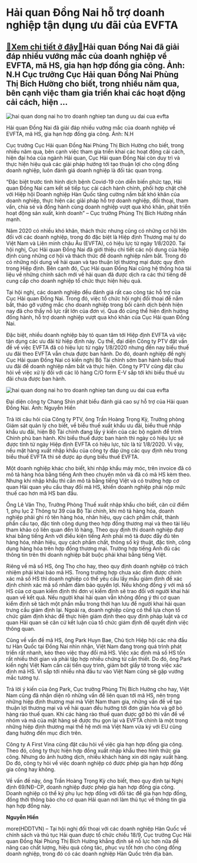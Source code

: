 Hải quan Đồng Nai hỗ trợ doanh nghiệp tận dụng ưu đãi của EVFTA
===============================================================

[:gift:Xem chi tiết ở đây:gift:](https://hddtvn.com/hai-quan-dong-nai-ho-tro-doanh-nghiep-tan-dung-uu-dai-cua-evfta/)Hải quan Đồng Nai đã giải đáp nhiều vướng mắc của doanh nghiệp về EVFTA, mã HS, gia hạn hợp đồng gia công. Ảnh: N.H Cục trưởng Cục Hải quan Đồng Nai Phùng Thị Bích Hường cho biết, trong nhiều năm qua, bên cạnh việc tham gia triển khai các hoạt động cải cách, hiện …
-------------------------------------------------------------------------------------------------------------------------------------------------------------------------------------------------------------------------------------------------------------------------





![hai quan dong nai ho tro doanh nghiep tan dung uu dai cua evfta](https://haiquanonline.com.vn/stores/news_dataimages/hiennt/092020/18/19/in_article/4952_IMG_5471.jpg?rt=20200919175103 "Hải quan Đồng Nai hỗ trợ doanh nghiệp tận dụng ưu đãi của EVFTA")


Hải quan Đồng Nai đã giải đáp nhiều vướng mắc của doanh nghiệp về EVFTA, mã HS, gia hạn hợp đồng gia công. Ảnh: N.H



Cục trưởng Cục Hải quan Đồng Nai Phùng Thị Bích Hường cho biết, trong nhiều năm qua, bên cạnh việc tham gia triển khai các hoạt động cải cách, hiện đại hóa của ngành Hải quan, Cục Hải quan Đồng Nai còn duy trì và thực hiện hiệu quả các giải pháp hướng tới tạo thuận lợi cho cộng đồng doanh nghiệp, luôn đánh giá doanh nghiệp là đối tác quan trọng.


“Đặc biệt trước tình hình dịch bệnh Covid-19 còn diễn biến phức tạp, Hải quan Đồng Nai cam kết sẽ tiếp tục cải cách hành chính, phối hợp chặt chẽ với Hiệp hội Doanh nghiệp Hàn Quốc tăng cường nắm bắt khó khăn của doanh nghiệp, thực hiện các giải pháp hỗ trợ doanh nghiệp, đối thoại, tham vấn, chia sẻ và đồng hành cùng doanh nghiệp vượt qua khó khăn, phát triển hoạt động sản xuất, kinh doanh” – Cục trưởng Phùng Thị Bích Hường nhấn mạnh.


Năm 2020 có nhiều khó khăn, thách thức nhưng cũng có những cơ hội lớn đối với các doanh nghiệp, trong đó đặc biệt là Hiệp định Thương mại tự do Việt Nam và Liên minh châu Âu (EVFTA), có hiệu lực từ ngày 1/8/2020. Tại hội nghị, Cục Hải quan Đồng Nai đã giới thiệu chi tiết các nội dung của hiệp định cùng những cơ hội và thách thức để doanh nghiệp nắm bắt. Trong đó có những nội dung về hải quan và tạo thuận lợi thương mại được quy định trong Hiệp định. Bên cạnh đó, Cục Hải quan Đồng Nai cũng hệ thống hóa tài liệu về những chính sách mới về hải quan đã được dịch ra các thứ tiếng để cung cấp cho doanh nghiệp tổ chức thực hiện hiệu quả.


Tại hội nghị, các doanh nghiệp đều đánh giá rất cao công tác hỗ trợ của Cục Hải quan Đồng Nai. Trong đó, việc tổ chức hội nghị đối thoại để nắm bắt, tháo gỡ vướng mắc cho doanh nghiệp trong bối cảnh dịch bệnh hiện nay đã cho thấy nỗ lực rất lớn của đơn vị. Qua đó cũng thể hiện định hướng đồng hành, hỗ trợ doanh nghiệp vượt qua khó khăn của Cục Hải quan Đồng Nai.


Đặc biệt, nhiều doanh nghiệp bày tỏ quan tâm tới Hiệp định EVFTA và việc tận dụng các ưu đãi từ hiệp định này. Cụ thể, đại diện Công ty PTV đặt vấn đề về việc EVFTA đã có hiệu lực từ ngày 1/8/2020 nhưng đến nay biểu thuế ưu đãi theo EVFTA vẫn chưa được ban hành. Do đó, doanh nghiệp đề nghị Cục Hải quan Đồng Nai có kiến nghị Bộ Tài chính sớm ban hành biểu thuế ưu đãi để doanh nghiệp nắm bắt và thực hiện. Công ty PTV cũng đặt câu hỏi về việc xử lý đối với các lô hàng C/O form E-V sắp tới khi biểu thuế ưu đãi chưa được ban hành.





![hai quan dong nai ho tro doanh nghiep tan dung uu dai cua evfta](https://haiquanonline.com.vn/stores/news_dataimages/hungnm/092020/19/17/in_article/5043_DN_hoi_HQDN.jpg?rt=20200919175103 "Hải quan Đồng Nai hỗ trợ doanh nghiệp tận dụng ưu đãi của EVFTA")


Đại diện công ty Chang Shin phát biểu đánh giá cao sự hỗ trợ của Hải quan Đồng Nai. Ảnh: Nguyễn Hiền



Trả lời câu hỏi của Công ty PTV, ông Trần Hoàng Trọng Kỳ, Trưởng phòng Giám sát quản lý cho biết, về biểu thuế xuất khẩu ưu đãi, biểu thuế nhập khẩu ưu đãi, hiện Bộ Tài chính đang lấy ý kiến của các bộ ngành để trình Chính phủ ban hành. Khi biểu thuế được ban hành thì ngày có hiệu lực sẽ được tính từ ngày Hiệp định EVFTA có hiệu lực, tức là từ 1/8/2020. Vì vậy, nếu mặt hàng xuất nhập khẩu của công ty đáp ứng các quy định nêu trong biểu thuế EVFTA thì sẽ được áp dụng biểu thuế EVFTA.


Một doanh nghiệp khác cho biết, khi nhập khẩu máy móc, trên invoice đã có mô tả hàng hóa bằng tiếng Anh theo chuyên môn và đã có mã HS kèm theo. Nhưng khi nhập khẩu thì cần mô tả bằng tiếng Việt và có trường hợp cơ quan Hải quan yêu cầu thay đổi mã HS, khiến doanh nghiệp phải nộp mức thuế cao hơn mã HS ban đầu.


Ông Lê Văn Thọ, Trưởng Phòng Thuế xuất nhập khẩu cho biết, căn cứ điểm 1, phụ lục 2 Thông tư 39 của Bộ Tài chính, khi mô tả hàng hóa, doanh nghiệp phải ghi rõ tên hàng hóa, nhãn hiệu, quy cách phẩm chất, thành phần cấu tạo, đặc tính công dụng theo hợp đồng thương mại và theo tài liệu tham khảo có liên quan đến lô hàng. Theo quy định thì doanh nghiệp đượ khai bằng tiếng Anh với điều kiện tiếng Anh phải mô tả được đẩy đủ tên hàng hóa, nhãn hiệu, quy cách phẩm chất, thông số kỹ thuật, đặc tính, công dụng hàng hóa trên hợp đồng thương mại. Trường hợp tiếng Anh đủ các thông tin trên thì doanh nghiệp bắt buộc phải khai bằng tiếng Việt.


Riêng về mã số HS, ông Thọ cho hay, theo quy định doanh nghiệp có trách nhiệm phải khai báo mã HS. Trong trường hợp chưa xác định được chính xác mã số HS thì doanh nghiệp có thể yêu cầu lấy mẫu giám định để xác định chính xác mã số nhằm đảm bảo quyền lợi. Nếu không đồng ý với mã số HS của cơ quan kiểm định thì đơn vị kiểm định sẽ trao đổi với người khai hải quan về kết quả. Nếu người khai hải quan vẫn không đồng ý thì cơ quan kiểm định sẽ tách một phần mẫu trong thời hạn lưu để người khai hải quan trưng cầu giám định lại. Ngoài ra, doanh nghiệp cũng có thể lựa chọn tổ chức giám định khác để thực hiện giám định theo quy định pháp luật và cơ quan Hải quan sẽ căn cứ kết luận của tổ chức giám định để quyết định việc thông quan.


Cũng về vấn đề mã HS, ông Park Huyn Bae, Chủ tịch Hiệp hội các nhà đầu tư Hàn Quốc tại Đồng Nai nhìn nhận, Việt Nam đang trong quá trình phát triển rất nhanh, kéo theo việc thay đổi mã HS. Việc xác định mã số HS tốn rất nhiều thời gian và phải tập hợp nhiều chứng từ cần thiết. Do đó, ông Park kiến nghị Việt Nam cần cải tiến quy trình, giảm bớt giấy tờ trong việc xác định mã HS. Vì sắp tới nhiều nhà đầu tư vào Việt Nam cũng sẽ gặp vướng mắc tương tự.


Trả lời ý kiến của ông Park, Cục trưởng Phùng Thị Bích Hường cho hay, Việt Nam cũng đã nhận diện rõ những vấn đề liên quan tới mã HS, nên trong những hiệp định thương mại mà Việt Nam tham gia, những vấn đề về tạo thuận lợi thương mại và về hải quan đều hướng tới đơn giản hóa và gỡ bỏ hàng rào thuế quan. Khi các hàng rào thuế quan được gỡ bỏ thì vấn đề về nhóm và mã của mặt hàng sẽ được thu gọn lại và EVFTA chính là một trong những hiệp định thương mại thế hệ mới mà Việt Nam vừa ký với EU cũng đang hướng đến mục đích trên.


Công ty A First Vina cũng đặt câu hỏi về việc gia hạn hợp đồng gia công. Theo đó, công ty thực hiện hợp đồng xuất nhập khẩu theo hình thức gia công. Nhưng do ảnh hưởng dịch, nhiều khách hàng xin dời ngày xuất hàng. Do đó, công ty hỏi về việc doanh nghiệp có được phép gia hạn hợp đồng gia công hay không.


Về vấn đề này, ông Trần Hoàng Trọng Kỳ cho biết, theo quy định tại Nghị định 69/NĐ-CP, doanh nghiệp được phép gia hạn hợp đồng gia công. Doanh nghiệp có thể ký phụ lục hợp đồng với đối tác để gia hạn hợp đồng, đồng thời thông báo cho cơ quan Hải quan nơi làm thủ tục về thông tin gia hạn hợp đồng này.




**Nguyễn Hiền**



more(HDDTVN) – Tại hội nghị đối thoại với các doanh nghiệp Hàn Quốc về chính sách và thủ tục Hải quan được tổ chức chiều 18/9, Cục trưởng Cục Hải quan Đồng Nai Phùng Thị Bích Hường khẳng định sẽ nỗ lực hơn nữa để nâng cao chất lượng, hiệu quả công tác, phục vụ tốt hơn cho cộng đồng doanh nghiệp, trong đó có các doanh nghiệp Hàn Quốc trên địa bàn.

